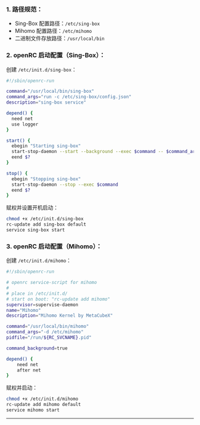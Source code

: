 ### 1. 路径规范：

* Sing-Box 配置路径：`/etc/sing-box`
* Mihomo 配置路径：`/etc/mihomo`
* 二进制文件存放路径：`/usr/local/bin`

### 2. openRC 启动配置（Sing-Box）：

创建 `/etc/init.d/sing-box`：

```bash
#!/sbin/openrc-run

command="/usr/local/bin/sing-box"
command_args="run -c /etc/sing-box/config.json"
description="sing-box service"

depend() {
  need net
  use logger
}

start() {
  ebegin "Starting sing-box"
  start-stop-daemon --start --background --exec $command -- $command_args
  eend $?
}

stop() {
  ebegin "Stopping sing-box"
  start-stop-daemon --stop --exec $command
  eend $?
}
```

赋权并设置开机启动：

```bash
chmod +x /etc/init.d/sing-box
rc-update add sing-box default
service sing-box start
```

### 3. openRC 启动配置（Mihomo）：

创建 `/etc/init.d/mihomo`：

```bash
#!/sbin/openrc-run

# openrc service-script for mihomo
#
# place in /etc/init.d/
# start on boot: "rc-update add mihomo"
supervisor=supervise-daemon
name="Mihomo"
description="Mihomo Kernel by MetaCubeX"

command="/usr/local/bin/mihomo"
command_args="-d /etc/mihomo"
pidfile="/run/${RC_SVCNAME}.pid"

command_background=true

depend() {
    need net
    after net
}
```

赋权并启动：

```bash
chmod +x /etc/init.d/mihomo
rc-update add mihomo default
service mihomo start
```

---
